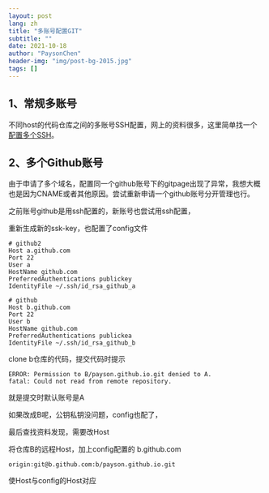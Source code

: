 ```yaml
---
layout: post
lang: zh
title: "多账号配置GIT"
subtitle: ""
date: 2021-10-18
author: "PaysonChen"
header-img: "img/post-bg-2015.jpg"
tags: []
---
```




## 1、常规多账号

不同host的代码仓库之间的多账号SSH配置，网上的资料很多，这里简单找一个 [配置多个SSH](https://www.jianshu.com/p/92d207964061)。

## 2、多个Github账号

由于申请了多个域名，配置同一个github账号下的gitpage出现了异常，我想大概也是因为CNAME或者其他原因。尝试重新申请一个github账号分开管理也行。

之前账号github是用ssh配置的，新账号也尝试用ssh配置，

重新生成新的ssk-key，也配置了config文件

```
# github2
Host a.github.com
Port 22
User a
HostName github.com
PreferredAuthentications publickey
IdentityFile ~/.ssh/id_rsa_github_a

# github 
Host b.github.com
Port 22
User b
HostName github.com
PreferredAuthentications publickea
IdentityFile ~/.ssh/id_rsa_github_b

```

clone b仓库的代码，提交代码时提示

```
ERROR: Permission to B/payson.github.io.git denied to A.
fatal: Could not read from remote repository.
```

就是提交时默认账号是A

如果改成B呢，公钥私钥没问题，config也配了，

最后查找资料发现，需要改Host

将仓库B的远程Host，加上config配置的 b.github.com

```
origin:git@b.github.com:b/payson.github.io.git
```

使Host与config的Host对应

